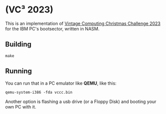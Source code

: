 # (VC³ 2023)

This is an implementation of [Vintage Computing Christmas Challenge 2023](https://logiker.com/Vintage-Computing-Christmas-Challenge-2023) for the IBM PC's bootsector, written in NASM.

## Building

```shell
make
```

## Running

You can run that in a PC emulator like **QEMU**, like this:

```shell
qemu-system-i386 -fda vccc.bin
```

Another option is flashing a usb drive (or a Floppy Disk) and booting your own PC with it.

